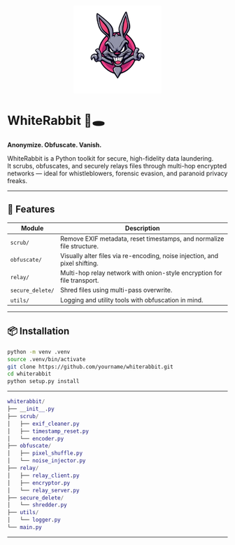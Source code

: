 <p align="center">
  <img src="docs/logo.png" alt="WhiteRabbit Logo" width="200"/>
</p>

# WhiteRabbit 🐇🕳️  
**Anonymize. Obfuscate. Vanish.**

WhiteRabbit is a Python toolkit for secure, high-fidelity data laundering.  
It scrubs, obfuscates, and securely relays files through multi-hop encrypted networks — ideal for whistleblowers, forensic evasion, and paranoid privacy freaks.

---

## 🔐 Features

| Module | Description |
|--------|-------------|
| `scrub/` | Remove EXIF metadata, reset timestamps, and normalize file structure. |
| `obfuscate/` | Visually alter files via re-encoding, noise injection, and pixel shifting. |
| `relay/` | Multi-hop relay network with onion-style encryption for file transport. |
| `secure_delete/` | Shred files using multi-pass overwrite. |
| `utils/` | Logging and utility tools with obfuscation in mind. |

---

## 📦 Installation

```bash
python -m venv .venv
source .venv/bin/activate
git clone https://github.com/yourname/whiterabbit.git
cd whiterabbit
python setup.py install
```

---

```g
whiterabbit/
├── __init__.py
├── scrub/
│   ├── exif_cleaner.py
│   ├── timestamp_reset.py
│   └── encoder.py
├── obfuscate/
│   ├── pixel_shuffle.py
│   └── noise_injector.py
├── relay/
│   ├── relay_client.py
│   ├── encryptor.py
│   └── relay_server.py
├── secure_delete/
│   └── shredder.py
├── utils/
│   └── logger.py
└── main.py

```

---
